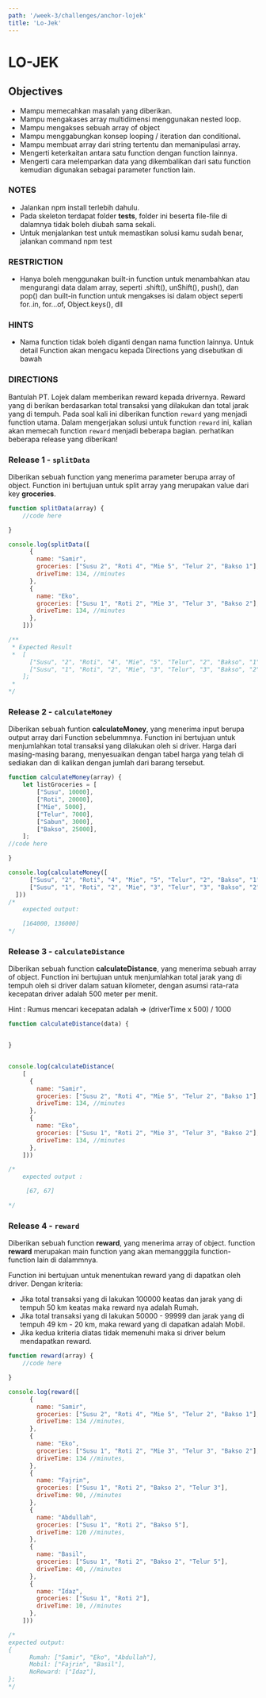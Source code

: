 ```yaml
---
path: '/week-3/challenges/anchor-lojek'
title: 'Lo-Jek'
---
```


# LO-JEK

## Objectives
- Mampu memecahkan masalah yang diberikan.
- Mampu mengakases array multidimensi menggunakan nested loop.
- Mampu mengakses sebuah array of object
- Mampu menggabungkan konsep looping / iteration dan conditional.
- Mampu membuat array dari string tertentu dan memanipulasi array.
- Mengerti keterkaitan antara satu function dengan function lainnya.
- Mengerti cara melemparkan data yang dikembalikan dari satu function kemudian digunakan sebagai parameter function lain.


### NOTES
- Jalankan npm install terlebih dahulu.
- Pada skeleton terdapat folder __tests__, folder ini beserta file-file di dalamnya tidak boleh diubah sama sekali.
- Untuk menjalankan test untuk memastikan solusi kamu sudah benar, jalankan command npm test

### RESTRICTION
- Hanya boleh menggunakan built-in function untuk menambahkan atau mengurangi data dalam array, seperti .shift(), unShift(), push(), dan pop() dan built-in function untuk mengakses isi dalam object seperti for..in, for...of, Object.keys(), dll

### HINTS
- Nama function tidak boleh diganti dengan nama function lainnya. Untuk detail Function akan mengacu kepada Directions yang disebutkan di bawah


### DIRECTIONS

  Bantulah PT. Lojek dalam memberikan reward kepada drivernya.
  Reward yang di berikan berdasarkan total transaksi yang dilakukan dan total jarak yang di tempuh.
  Pada soal kali ini diberikan function `reward` yang menjadi function utama.
  Dalam mengerjakan solusi untuk function `reward` ini, kalian akan memecah function `reward` menjadi beberapa bagian. perhatikan beberapa release yang diberikan!


### Release 1 - `splitData`

Diberikan sebuah function yang menerima parameter berupa array of object.
Function ini bertujuan untuk split array yang merupakan value dari key **groceries**.

```javascript
function splitData(array) {
    //code here

}

console.log(splitData([
      {
        name: "Samir",
        groceries: ["Susu 2", "Roti 4", "Mie 5", "Telur 2", "Bakso 1"],
        driveTime: 134, //minutes
      },
      {
        name: "Eko",
        groceries: ["Susu 1", "Roti 2", "Mie 3", "Telur 3", "Bakso 2"],
        driveTime: 134, //minutes
      },
    ]))

/**
 * Expected Result
 *  [
      ["Susu", "2", "Roti", "4", "Mie", "5", "Telur", "2", "Bakso", "1"],
      ["Susu", "1", "Roti", "2", "Mie", "3", "Telur", "3", "Bakso", "2"],
    ];
 *
*/

```


### Release 2 - `calculateMoney`

Diberikan sebuah funtion **calculateMoney**, yang menerima input berupa output array dari Function sebelummnya.
Function ini bertujuan untuk menjumlahkan total transaksi yang dilakukan oleh si driver. Harga dari masing-masing barang, menyesuaikan dengan
tabel harga yang telah di sediakan dan di kalikan dengan jumlah dari barang tersebut.


```javascript
function calculateMoney(array) {
    let listGroceries = [
        ["Susu", 10000],
        ["Roti", 20000],
        ["Mie", 5000],
        ["Telur", 7000],
        ["Sabun", 3000],
        ["Bakso", 25000],
    ];
//code here

}

console.log(calculateMoney([
      ["Susu", "2", "Roti", "4", "Mie", "5", "Telur", "2", "Bakso", "1"],
      ["Susu", "1", "Roti", "2", "Mie", "3", "Telur", "3", "Bakso", "2"],
  ]))
/*
    expected output:

    [164000, 136000]
*/
```


### Release 3 - `calculateDistance`

Diberikan sebuah function **calculateDistance**, yang menerima sebuah array of object. Function ini bertujuan untuk menjumlahkan
total jarak yang di tempuh oleh si driver dalam satuan kilometer, dengan asumsi rata-rata kecepatan driver adalah 500 meter per menit.

Hint : Rumus mencari kecepatan adalah  =>  (driverTime x  500) / 1000


```javascript
function calculateDistance(data) {


}


console.log(calculateDistance(
    [
      {
        name: "Samir",
        groceries: ["Susu 2", "Roti 4", "Mie 5", "Telur 2", "Bakso 1"],
        driveTime: 134, //minutes
      },
      {
        name: "Eko",
        groceries: ["Susu 1", "Roti 2", "Mie 3", "Telur 3", "Bakso 2"],
        driveTime: 134, //minutes
      },
    ]))

/*
    expected output :

     [67, 67]

*/
```



### Release 4 - `reward`

Diberikan sebuah function **reward**, yang menerima array of object. function __reward__ merupakan main function yang akan memangggila function-function lain di dalammnya.

  Function ini bertujuan untuk menentukan reward yang di dapatkan oleh driver. Dengan kriteria:
- Jika total transaksi yang di lakukan 100000 keatas dan jarak yang di tempuh 50 km keatas maka reward nya adalah Rumah.
- Jika total transaksi yang di lakukan 50000 - 99999 dan jarak yang di tempuh 49 km - 20 km, maka reward yang di dapatkan adalah Mobil.
- Jika kedua kriteria diatas tidak memenuhi maka si driver belum mendapatkan reward.

```javascript
function reward(array) {
    //code here

}

console.log(reward([
      {
        name: "Samir",
        groceries: ["Susu 2", "Roti 4", "Mie 5", "Telur 2", "Bakso 1"],
        driveTime: 134 //minutes,
      },
      {
        name: "Eko",
        groceries: ["Susu 1", "Roti 2", "Mie 3", "Telur 3", "Bakso 2"],
        driveTime: 134 //minutes,
      },
      {
        name: "Fajrin",
        groceries: ["Susu 1", "Roti 2", "Bakso 2", "Telur 3"],
        driveTime: 90, //minutes
      },
      {
        name: "Abdullah",
        groceries: ["Susu 1", "Roti 2", "Bakso 5"],
        driveTime: 120 //minutes,
      },
      {
        name: "Basil",
        groceries: ["Susu 1", "Roti 2", "Bakso 2", "Telur 5"],
        driveTime: 40, //minutes
      },
      {
        name: "Idaz",
        groceries: ["Susu 1", "Roti 2"],
        driveTime: 10, //minutes
      },
    ]))

/*
expected output:
{
      Rumah: ["Samir", "Eko", "Abdullah"],
      Mobil: ["Fajrin", "Basil"],
      NoReward: ["Idaz"],
};
*/

```

